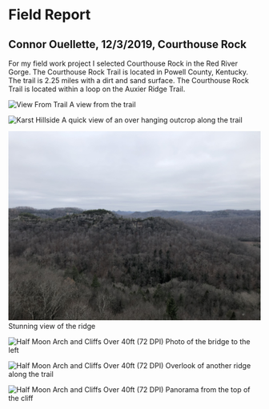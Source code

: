 <!-- Heading 1 -->
# Field Report
<!-- Heading 2 -->
## Connor Ouellette, 12/3/2019, Courthouse Rock

For my field work project I selected Courthouse Rock in the Red River Gorge. The Courthouse Rock Trail is located in Powell County, Kentucky. The trail is 2.25 miles with a dirt and sand surface. The Courthouse Rock Trail is located within a loop on the Auxier Ridge Trail.

![View From Trail](IMG_0706.JPG)
A view from the trail

![Karst Hillside](IMG_0707.JPG)
A quick view of an over hanging outcrop along the trail

![Beautiful View](IMG_0708.JPG)
Stunning view of the ridge

![Half Moon Arch and Cliffs Over 40ft (72 DPI)](IMG_0713.JPG)
Photo of the bridge to the left

![Half Moon Arch and Cliffs Over 40ft (72 DPI)](IMG_0709.JPG)
Overlook of another ridge along the trail

![Half Moon Arch and Cliffs Over 40ft (72 DPI)](IMG_0714.JPG)
Panorama from the top of the cliff